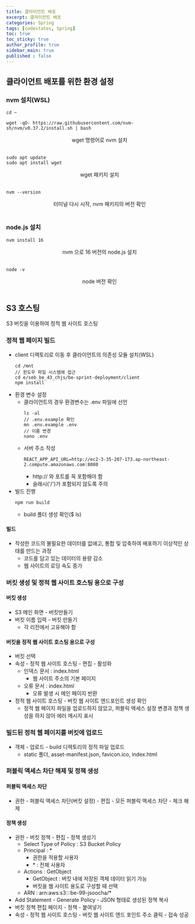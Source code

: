 ```yaml
---
title: 클라이언트 배포
excerpt: 클라이언트 배포
categories: Spring
tags: [codestates, Spring]
toc: true
toc_sticky: true
author_profile: true
sidebar_main: true
published : false
---
```

## 클라이언트 배포를 위한 환경 설정

### nvm 설치(WSL)
```
cd ~

wget -qO- https://raw.githubusercontent.com/nvm-sh/nvm/v0.37.2/install.sh | bash
```
<div style = "text-align : center">wget 명령어로 nvm 설치</div><br>

```
sudo apt update
sudo apt install wget
```
<div style = "text-align : center">wget 패키지 설치</div><br>

```
nvm --version
```
<div style = "text-align : center">터미널 다시 시작, nvm 패키지의 버전 확인</div><br>

### node.js 설치
```
nvm install 16
```
<div style = "text-align : center">nvm 으로 16 버전의 node.js 설치</div><br>

```
node -v
```
<div style = "text-align : center">node 버전 확인</div><br>

## S3 호스팅
S3 버킷을 이용하여 정적 웹 사이트 호스팅

### 정적 웹 페이지 빌드
- client 디렉토리로 이동 후 클라이언트의 의존성 모듈 설치(WSL)
  ```
  cd /mnt 
  // 윈도우 파일 시스템에 접근
  cd e/seb_be_43_chjs/be-sprint-deployment/client
  npm install
  ```
- 환경 변수 설정
  - 클라이언트의 경우 환경변수는 .env 파일에 선언
    ```
    ls -al
    // .env.example 확인
    mn .env.example .env
    // 이름 변경
    nano .env
    ```
  - 서버 주소 작성
    ```
    REACT_APP_API_URL=http://ec2-3-35-207-173.ap-northeast-2.compute.amazonaws.com:8080
    ```
    - http:// 와 포트를 꼭 포함해야 함
    - 슬래시('/')가 포함되지 않도록 주의
 - 빌드 진행
   ```
   npm run build
   ```
   - build 폴더 생성 확인($ ls)
#### 빌드
- 작성한 코드의 불필요한 데이터를 없애고, 통합 및 압축하여 배포하기 이상적인 상태를 만드는 과정
  - 코드를 담고 있는 데이터의 용량 감소
  - 웹 사이트의 로딩 속도 증가

### 버킷 생성 및 정적 웹 사이트 호스팅 용으로 구성
#### 버킷 생성
- S3 메인 화면 - 버킷만들기
- 버킷 이름 입력 - 버킷 만들기
  - 각 리전에서 고유해야 함

#### 버킷을 정적 웹 사이트 호스팅 용으로 구성
- 버킷 선택
- 속성 - 정적 웹 사이트 호스팅 - 편집 - 활성화
  - 인덱스 문서 : index.html
    - 웹 사이트 주소의 기본 페이지
  - 오류 문서 : index.html
    - 오류 발생 시 메인 페이지 반환
- 정적 웹 사이트 호스팅 - 버킷 웹 사이트 엔드포인트 생성 확인
  - 정적 웹 페이지 파일을 업로드하지 않았고, 퍼블릭 액세스 설정 변경과 정책 생성을 하지 않아 에러 메시지 표시

### 빌드된 정적 웹 페이지를 버킷에 업로드
- 객체 - 업로드 - build 디렉토리의 정적 파일 업로드
  - static 폴더, asset-manifest.json, favicon.ico, index.html

### 퍼블릭 액세스 차단 해제 및 정책 생성
#### 퍼블릭 액세스 차단
  - 권한 - 퍼블릭 액세스 차단(버킷 설정) - 편집 - 모든 퍼블릭 액세스 차단 - 체크 해제

#### 정책 생성
- 권한 - 버킷 정책 - 편집 - 정책 생성기
  - Select Type of Policy : S3 Bucket Policy
  - Principal : *
    - 권한을 적용할 사용자
    - \* : 전체 사용자
  - Actions : GetObject
    - GetObject : 버킷 내에 저장된 객체 데이터 읽기 가능
    - 버킷을 웹 사이트 용도로 구성할 때 선택
  - ARN : arn:aws:s3:::be-99-jsoocha/*
- Add Statement - Generate Policy - JSON 형태로 생성된 정책 복사 
- 버킷 정책 편집 페이지 - 정책 - 붙여넣기
- 속성 - 정적 웹 사이트 호스팅 - 버킷 웹 사이트 엔드 포인트 주소 클릭 - 접속 성공


